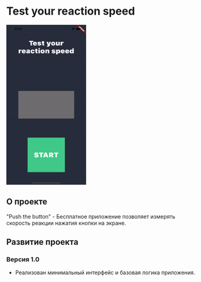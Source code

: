 # Test your reaction speed

<img src="https://github.com/RNOVOSELOV/flutter_push/blob/main/resources/first.gif" width="210" height="420" />

## О проекте 

"Push the button" - Бесплатное приложение позволяет измерять скорость реакции нажатия кнопки на экране.

## Развитие проекта

### Версия 1.0

- Реализован минимальный интерфейс и базовая логика приложения.
